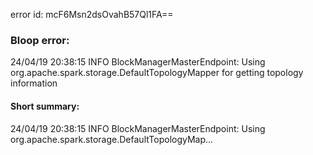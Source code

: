 error id: mcF6Msn2dsOvahB57Ql1FA==
### Bloop error:

24/04/19 20:38:15 INFO BlockManagerMasterEndpoint: Using org.apache.spark.storage.DefaultTopologyMapper for getting topology information
#### Short summary: 

24/04/19 20:38:15 INFO BlockManagerMasterEndpoint: Using org.apache.spark.storage.DefaultTopologyMap...